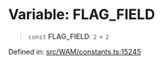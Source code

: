 # Variable: FLAG\_FIELD

> `const` **FLAG\_FIELD**: `2` = `2`

Defined in: [src/WAM/constants.ts:15245](https://github.com/Fokusdotid/bail/blob/0fe6346a5ff68a74eb71890335c982b44e2da604/src/WAM/constants.ts#L15245)

